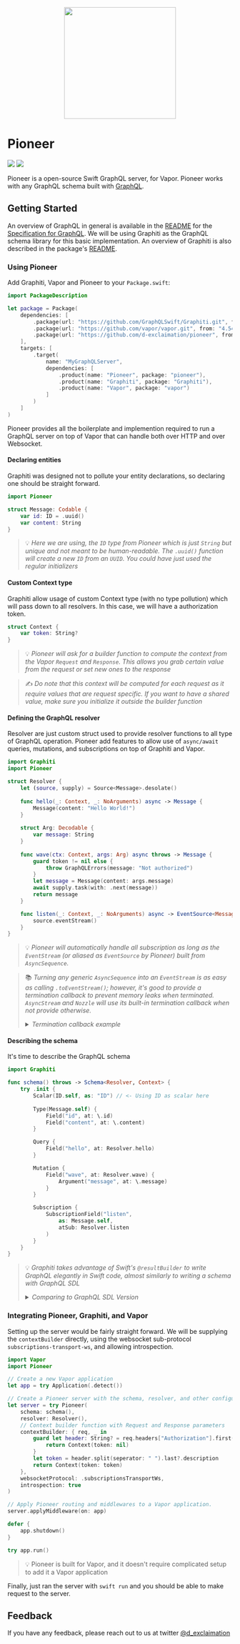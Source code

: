 <p align="center">
    <img src="./pioneer.png" width="250" />
</p>

<p align="center"> 
    <h1>Pioneer</h1>
</p>

[![](https://img.shields.io/endpoint?url=https%3A%2F%2Fswiftpackageindex.com%2Fapi%2Fpackages%2Fd-exclaimation%2Fpioneer%2Fbadge%3Ftype%3Dswift-versions&style=for-the-badge)](https://swiftpackageindex.com/d-exclaimation/pioneer)
[![](https://img.shields.io/endpoint?url=https%3A%2F%2Fswiftpackageindex.com%2Fapi%2Fpackages%2Fd-exclaimation%2Fpioneer%2Fbadge%3Ftype%3Dplatforms&style=for-the-badge)](https://swiftpackageindex.com/d-exclaimation/pioneer)

Pioneer is a open-source Swift GraphQL server, for Vapor. Pioneer works with any GraphQL schema built with [GraphQL](https://github.com/GraphQLSwift/GraphQL).

## Getting Started

An overview of GraphQL in general is available in the [README](https://github.com/facebook/graphql/blob/master/README.md) for the [Specification for GraphQL](https://github.com/facebook/graphql). We will be using Graphiti as the GraphQL schema library for this basic implementation. An overview of Graphiti is also described in the package's [README](https://github.com/GraphQLSwift/Graphiti/blob/master/README.md).

### Using Pioneer

Add Graphiti, Vapor and Pioneer to your `Package.swift`:

```swift
import PackageDescription

let package = Package(
    dependencies: [
        .package(url: "https://github.com/GraphQLSwift/Graphiti.git", from: "1.0.0"),
        .package(url: "https://github.com/vapor/vapor.git", from: "4.54.0"),
        .package(url: "https://github.com/d-exclaimation/pioneer", from: "0.1.4")
    ],
    targets: [
        .target(
            name: "MyGraphQLServer",
            dependencies: [
                .product(name: "Pioneer", package: "pioneer"),
                .product(name: "Graphiti", package: "Graphiti"),
                .product(name: "Vapor", package: "vapor")
            ]
        )
    ]
)
```

Pioneer provides all the boilerplate and implemention required to run a GraphQL server on top of Vapor that can handle both over HTTP and over Websocket.

#### Declaring entities

Graphiti was designed not to pollute your entity declarations, so declaring one should be straight forward.

```swift
import Pioneer

struct Message: Codable {
    var id: ID = .uuid()
    var content: String 
}

```

> 💡  _Here we are using, the `ID` type from Pioneer which is just `String` but unique and not meant to be human-readable. The `.uuid()` function will create a new `ID` from an `UUID`. You could have just used the regular initializers_


#### Custom Context type

Graphiti allow usage of custom Context type (with no type pollution) which will pass down to all resolvers. In this case, we will have a authorization token.

```swift
struct Context {
    var token: String?
}
```

> 💡  _Pioneer will ask for a builder function to compute the context from the Vapor `Request` and `Response`. This allows you grab certain value from the request or set new ones to the response_

> ✍️ _Do note that this context will be computed for each request as it require values that are request specific. If you want to have a shared value, make sure you initialize it outside the builder function_

#### Defining the GraphQL resolver

Resolver are just custom struct used to provide resolver functions to all type of GraphQL operation. Pioneer add features to allow use of `async/await` queries, mutations, and subscriptions on top of Graphiti and Vapor.

```swift
import Graphiti
import Pioneer

struct Resolver {
    let (source, supply) = Source<Message>.desolate()
    
    func hello(_: Context, _: NoArguments) async -> Message { 
        Message(content: "Hello World!")
    }
    
    struct Arg: Decodable { 
        var message: String 
    }
    
    func wave(ctx: Context, args: Arg) async throws -> Message {
        guard token != nil else {
            throw GraphQLErrors(message: "Not authorized")
        }
        let message = Message(content: args.message)
        await supply.task(with: .next(message))
        return message
    }

    func listen(_: Context, _: NoArguments) async -> EventSource<Message> {
        source.eventStream()
    }
}
```

> 💡 _Pioneer will automatically handle all subscription as long as the `EventStream` (or aliased as `EventSource` by Pioneer) built from `AsyncSequence`._

<blockquote>

📚 _Turning any generic `AsyncSequence` into an `EventStream` is as easy as calling `.toEventStream()`; however, it's good to provide a termination callback to prevent memory leaks when terminated. `AsyncStream` and `Nozzle` will use its built-in termination callback when not provide otherwise._

<details>
<summary><i>Termination callback example</i></summary>

```swift
let stream = MyAsyncSequence<Message>(...)

stream.toEventStream(
    // Require here as it cannot access `AsyncStream.Continuation.onTermination`
    onTermination: {
        // deallocate resources
    }
)

let stream = AsyncStream<Message> { continuation in 
    // By default will use this termination callback, no need for another callback
    continuation.onTermination = { @Sendable _ in 
        // deallocate resource
    }
}
    
stream.toEventStream()  

let nozzle = Nozzle<Int>(...)

// By default will use this termination callback, no need for another callback
nozzle.onTermination { 
    // deallocate resource
}
    
nozzle.toEventStream()    
```

</details>
</blockquote>


#### Describing the schema

It's time to describe the GraphQL schema

```swift
import Graphiti

func schema() throws -> Schema<Resolver, Context> {
    try .init {
        Scalar(ID.self, as: "ID") // <- Using ID as scalar here
        
        Type(Message.self) {
            Field("id", at: \.id)
            Field("content", at: \.content)
        }

        Query {
            Field("hello", at: Resolver.hello)
        }

        Mutation {
            Field("wave", at: Resolver.wave) {
                Argument("message", at: \.message)
            }
        }

        Subscription {
            SubscriptionField("listen", 
                as: Message.self, 
                atSub: Resolver.listen
            )
        } 
    }
}
```

<blockquote>
    
💡 _Graphiti takes advantage of Swift's `@resultBuilder` to write GraphQL elegantly in Swift code, almost similarly to writing a schema with GraphQL SDL_
    
<details>
<summary><i>Comparing to GraphQL SDL Version</i></summary>

```graphql
type Messsage {
    id: ID!
    content: String!
}

type Query {
    hello: String!
}

type Mutation {
    wave(message: String!): Message!
}

type Subscription {
    listen: Message!
}

schema {
    query: Query,
    mutation: Mutation,
    subscription: Subscription
}
```

</details>
</blockquote>

### Integrating Pioneer, Graphiti, and Vapor

Setting up the server would be fairly straight forward. We will be supplying the `contextBuilder` directly, using the websocket sub-protocol `subscriptions-transport-ws`, and allowing introspection.

```swift
import Vapor
import Pioneer

// Create a new Vapor application
let app = try Application(.detect())

// Create a Pioneer server with the schema, resolver, and other configurations
let server = try Pioneer(
    schema: schema(), 
    resolver: Resolver(),
    // Context builder function with Request and Response parameters
    contextBuilder: { req, _ in 
        guard let header: String? = req.headers["Authorization"].first(where: { $0.contains("Bearer") }) else {
            return Context(token: nil)
        }
        let token = header.split(seperator: " ").last?.description
        return Context(token: token)
    },
    websocketProtocol: .subscriptionsTransportWs, 
    introspection: true	
)

// Apply Pioneer routing and middlewares to a Vapor application.
server.applyMiddleware(on: app)

defer { 
    app.shutdown() 
}

try app.run()
```

> 💡 Pioneer is built for Vapor, and it doesn't require complicated setup to add it a Vapor application

Finally, just ran the server with `swift run` and you should be able to make request to the server.

## Feedback

If you have any feedback, please reach out to us at twitter [@d_exclaimation](https://www.twitter.com/d_exclaimation)
